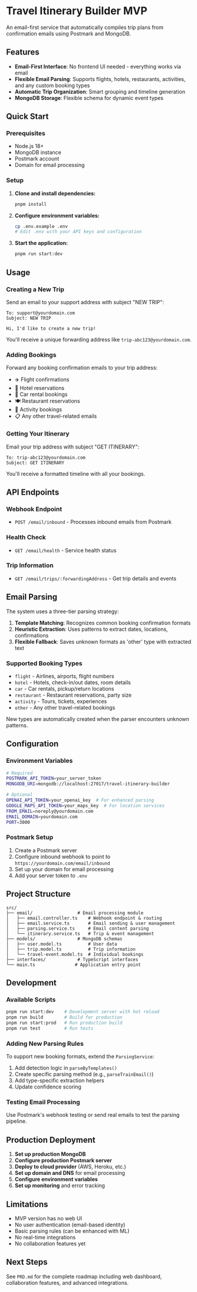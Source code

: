 # Travel Itinerary Builder MVP

An email-first service that automatically compiles trip plans from confirmation emails using Postmark and MongoDB.

## Features

- **Email-First Interface**: No frontend UI needed - everything works via email
- **Flexible Email Parsing**: Supports flights, hotels, restaurants, activities, and any custom booking types
- **Automatic Trip Organization**: Smart grouping and timeline generation
- **MongoDB Storage**: Flexible schema for dynamic event types

## Quick Start

### Prerequisites

- Node.js 18+
- MongoDB instance
- Postmark account
- Domain for email processing

### Setup

1. **Clone and install dependencies:**
   ```bash
   pnpm install
   ```

2. **Configure environment variables:**
   ```bash
   cp .env.example .env
   # Edit .env with your API keys and configuration
   ```

3. **Start the application:**
   ```bash
   pnpm run start:dev
   ```

## Usage

### Creating a New Trip

Send an email to your support address with subject "NEW TRIP":
```
To: support@yourdomain.com
Subject: NEW TRIP

Hi, I'd like to create a new trip!
```

You'll receive a unique forwarding address like `trip-abc123@yourdomain.com`.

### Adding Bookings

Forward any booking confirmation emails to your trip address:
- ✈️ Flight confirmations
- 🏨 Hotel reservations  
- 🚗 Car rental bookings
- 🍽️ Restaurant reservations
- 🎫 Activity bookings
- 📋 Any other travel-related emails

### Getting Your Itinerary

Email your trip address with subject "GET ITINERARY":
```
To: trip-abc123@yourdomain.com
Subject: GET ITINERARY
```

You'll receive a formatted timeline with all your bookings.

## API Endpoints

### Webhook Endpoint
- `POST /email/inbound` - Processes inbound emails from Postmark

### Health Check
- `GET /email/health` - Service health status

### Trip Information
- `GET /email/trips/:forwardingAddress` - Get trip details and events

## Email Parsing

The system uses a three-tier parsing strategy:

1. **Template Matching**: Recognizes common booking confirmation formats
2. **Heuristic Extraction**: Uses patterns to extract dates, locations, confirmations
3. **Flexible Fallback**: Saves unknown formats as 'other' type with extracted text

### Supported Booking Types

- `flight` - Airlines, airports, flight numbers
- `hotel` - Hotels, check-in/out dates, room details
- `car` - Car rentals, pickup/return locations
- `restaurant` - Restaurant reservations, party size
- `activity` - Tours, tickets, experiences
- `other` - Any other travel-related bookings

New types are automatically created when the parser encounters unknown patterns.

## Configuration

### Environment Variables

```bash
# Required
POSTMARK_API_TOKEN=your_server_token
MONGODB_URI=mongodb://localhost:27017/travel-itinerary-builder

# Optional
OPENAI_API_TOKEN=your_openai_key  # For enhanced parsing
GOOGLE_MAPS_API_TOKEN=your_maps_key  # For location services
FROM_EMAIL=noreply@yourdomain.com
EMAIL_DOMAIN=yourdomain.com
PORT=3000
```

### Postmark Setup

1. Create a Postmark server
2. Configure inbound webhook to point to `https://yourdomain.com/email/inbound`
3. Set up your domain for email processing
4. Add your server token to `.env`

## Project Structure

```
src/
├── email/                 # Email processing module
│   ├── email.controller.ts    # Webhook endpoint & routing
│   ├── email.service.ts       # Email sending & user management
│   ├── parsing.service.ts     # Email content parsing
│   └── itinerary.service.ts   # Trip & event management
├── models/                # MongoDB schemas
│   ├── user.model.ts          # User data
│   ├── trip.model.ts          # Trip information
│   └── travel-event.model.ts  # Individual bookings
├── interfaces/            # TypeScript interfaces
└── main.ts               # Application entry point
```

## Development

### Available Scripts

```bash
pnpm run start:dev    # Development server with hot reload
pnpm run build        # Build for production
pnpm run start:prod   # Run production build
pnpm run test         # Run tests
```

### Adding New Parsing Rules

To support new booking formats, extend the `ParsingService`:

1. Add detection logic in `parseByTemplates()`
2. Create specific parsing method (e.g., `parseTrainEmail()`)
3. Add type-specific extraction helpers
4. Update confidence scoring

### Testing Email Processing

Use Postmark's webhook testing or send real emails to test the parsing pipeline.

## Production Deployment

1. **Set up production MongoDB**
2. **Configure production Postmark server**
3. **Deploy to cloud provider** (AWS, Heroku, etc.)
4. **Set up domain and DNS** for email processing
5. **Configure environment variables**
6. **Set up monitoring** and error tracking

## Limitations

- MVP version has no web UI
- No user authentication (email-based identity)
- Basic parsing rules (can be enhanced with ML)
- No real-time integrations
- No collaboration features yet

## Next Steps

See `PRD.md` for the complete roadmap including web dashboard, collaboration features, and advanced integrations.